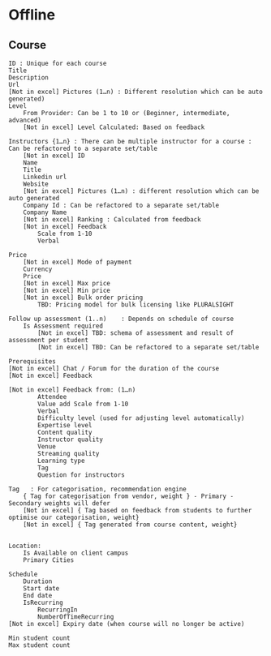 # Offline

## Course
	ID : Unique for each course
	Title
	Description
	Url
	[Not in excel] Pictures (1…n) : Different resolution which can be auto generated)     
	Level
		From Provider: Can be 1 to 10 or (Beginner, intermediate, advanced)
		[Not in excel] Level Calculated: Based on feedback

	Instructors {1…n} : There can be multiple instructor for a course : Can be refactored to a separate set/table
		[Not in excel] ID 
		Name
		Title
		Linkedin url
		Website
		[Not in excel] Pictures (1…n) : different resolution which can be auto generated
		Company Id : Can be refactored to a separate set/table
		Company Name    
		[Not in excel] Ranking : Calculated from feedback
		[Not in excel] Feedback
			Scale from 1-10
			Verbal
					
	Price
		[Not in excel] Mode of payment
		Currency
		Price
		[Not in excel] Max price
		[Not in excel] Min price
		[Not in excel] Bulk order pricing
			TBD: Pricing model for bulk licensing like PLURALSIGHT
	
	Follow up assessment (1..n)    : Depends on schedule of course
		Is Assessment required
			[Not in excel] TBD: schema of assessment and result of assessment per student
			[Not in excel] TBD: Can be refactored to a separate set/table
	
	Prerequisites
	[Not in excel] Chat / Forum for the duration of the course
	[Not in excel] Feedback
	
	[Not in excel] Feedback from: (1…n)
			Attendee
			Value add Scale from 1-10
			Verbal
			Difficulty level (used for adjusting level automatically)
			Expertise level
			Content quality
			Instructor quality
			Venue
			Streaming quality
			Learning type  
			Tag
			Question for instructors

	Tag   : For categorisation, recommendation engine
		{ Tag for categorisation from vendor, weight } - Primary - Secondary weights will defer
		[Not in excel] { Tag based on feedback from students to further optimise our categorisation, weight}
		[Not in excel] { Tag generated from course content, weight}

	
	Location:
		Is Available on client campus
		Primary Cities
		
	Schedule
		Duration
		Start date
		End date
		IsRecurring
			RecurringIn
			NumberOfTimeRecurring
	[Not in excel] Expiry date (when course will no longer be active)

	Min student count	
	Max student count
